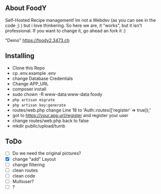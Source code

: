 ## About FoodY

Self-Hosted Recipe management!
Im not a Webdev (as you can see in the code ;) ) but i love thinkering. So here we are, it "works", but it isn't professional.
If you want to change it, go ahead an fork it :)

"Demo" https://foody2.3473.ch

## Installing

- Clone this Repo
- cp .env.example .env
- change Database Credentials
- Change APP_URL
- composer install
- sudo chown -R www-data:www-data foody
- `php artisan migrate`
- `php artisan key:generate`
- routes/web.php change Line 18 to 'Auth::routes(['register' => true]);'
- got to https://your.app.url/register and register your user
- change routes/web.php back to false
- mkdir public/upload/tumb


## ToDo
- [ ] Do we need the original pictures?
- [x] change "add" Layout
- [ ] change filtering
- [ ] clean routes
- [ ] clean code
- [ ] Multiuser?
- [ ] ?

